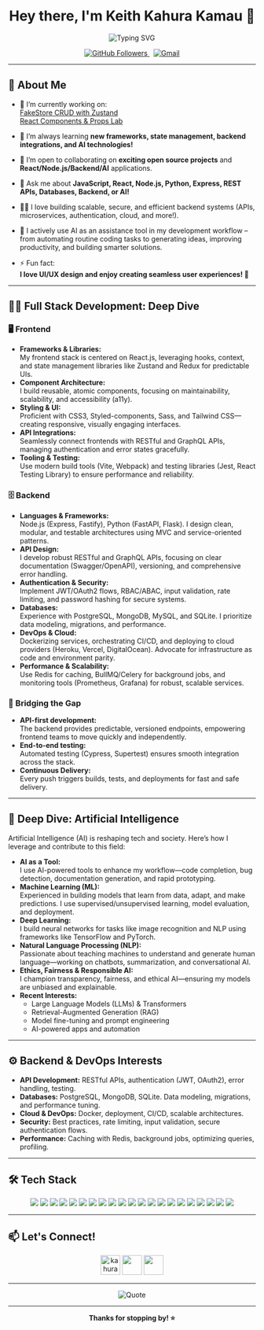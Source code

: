 <!--
  Hi there! 👋
  Welcome to my GitHub profile README. This is a dynamic, visually engaging introduction to who I am, what I love, and what I do!
-->

<h1 align="center">Hey there, I'm Keith Kahura Kamau 👋</h1>

<p align="center">
  <img src="https://readme-typing-svg.demolab.com?font=Fira+Code&duration=2500&pause=1000&color=00FFB9&center=true&vCenter=true&width=435&lines=Full+Stack+Developer;React+%7C+Node.js+%7C+Python;Backend+%26+API+Enthusiast;AI+Explorer+%F0%9F%A7%91%E2%80%8D%F0%9F%96%A5%EF%B8%8F;Always+Learning+%F0%9F%92%A1" alt="Typing SVG" />
</p>

<p align="center">
  <a href="https://github.com/keithkahurakamau">
    <img src="https://img.shields.io/github/followers/keithkahurakamau?label=Follow&style=social" alt="GitHub Followers" />
  </a>
  &nbsp;
  <a href="mailto:kahurakeith@gmail.com">
    <img src="https://img.shields.io/badge/Email-kahurakeith@gmail.com-D14836?style=flat&logo=gmail&logoColor=white" alt="Gmail" />
  </a>
</p>

---

## 🚀 About Me

- 🔭 I’m currently working on:  
  <a href="https://github.com/keithkahurakamau/fakestore-zustand-crud">FakeStore CRUD with Zustand</a>  
  <a href="https://github.com/keithkahurakamau/components-props-lab">React Components & Props Lab</a>

- 🌱 I’m always learning **new frameworks, state management, backend integrations, and AI technologies!**

- 🤝 I’m open to collaborating on **exciting open source projects** and **React/Node.js/Backend/AI** applications.

- 💬 Ask me about **JavaScript, React, Node.js, Python, Express, REST APIs, Databases, Backend, or AI!**

- 🧑‍💻 I love building scalable, secure, and efficient backend systems (APIs, microservices, authentication, cloud, and more!).

- 🤖 I actively use AI as an assistance tool in my development workflow – from automating routine coding tasks to generating ideas, improving productivity, and building smarter solutions.

- ⚡ Fun fact:  
  <b>I love UI/UX design and enjoy creating seamless user experiences! 🎨</b>

---

## 🧑‍💻 Full Stack Development: Deep Dive

### 🖥️ Frontend

- **Frameworks & Libraries:**  
  My frontend stack is centered on React.js, leveraging hooks, context, and state management libraries like Zustand and Redux for predictable UIs.
- **Component Architecture:**  
  I build reusable, atomic components, focusing on maintainability, scalability, and accessibility (a11y).
- **Styling & UI:**  
  Proficient with CSS3, Styled-components, Sass, and Tailwind CSS—creating responsive, visually engaging interfaces.
- **API Integrations:**  
  Seamlessly connect frontends with RESTful and GraphQL APIs, managing authentication and error states gracefully.
- **Tooling & Testing:**  
  Use modern build tools (Vite, Webpack) and testing libraries (Jest, React Testing Library) to ensure performance and reliability.

### 🗄️ Backend

- **Languages & Frameworks:**  
  Node.js (Express, Fastify), Python (FastAPI, Flask). I design clean, modular, and testable architectures using MVC and service-oriented patterns.
- **API Design:**  
  I develop robust RESTful and GraphQL APIs, focusing on clear documentation (Swagger/OpenAPI), versioning, and comprehensive error handling.
- **Authentication & Security:**  
  Implement JWT/OAuth2 flows, RBAC/ABAC, input validation, rate limiting, and password hashing for secure systems.
- **Databases:**  
  Experience with PostgreSQL, MongoDB, MySQL, and SQLite. I prioritize data modeling, migrations, and performance.
- **DevOps & Cloud:**  
  Dockerizing services, orchestrating CI/CD, and deploying to cloud providers (Heroku, Vercel, DigitalOcean). Advocate for infrastructure as code and environment parity.
- **Performance & Scalability:**  
  Use Redis for caching, BullMQ/Celery for background jobs, and monitoring tools (Prometheus, Grafana) for robust, scalable services.

### 🔄 Bridging the Gap

- **API-first development:**  
  The backend provides predictable, versioned endpoints, empowering frontend teams to move quickly and independently.
- **End-to-end testing:**  
  Automated testing (Cypress, Supertest) ensures smooth integration across the stack.
- **Continuous Delivery:**  
  Every push triggers builds, tests, and deployments for fast and safe delivery.

---

## 🤖 Deep Dive: Artificial Intelligence

Artificial Intelligence (AI) is reshaping tech and society. Here’s how I leverage and contribute to this field:

- **AI as a Tool:**  
  I use AI-powered tools to enhance my workflow—code completion, bug detection, documentation generation, and rapid prototyping.
- **Machine Learning (ML):**  
  Experienced in building models that learn from data, adapt, and make predictions. I use supervised/unsupervised learning, model evaluation, and deployment.
- **Deep Learning:**  
  I build neural networks for tasks like image recognition and NLP using frameworks like TensorFlow and PyTorch.
- **Natural Language Processing (NLP):**  
  Passionate about teaching machines to understand and generate human language—working on chatbots, summarization, and conversational AI.
- **Ethics, Fairness & Responsible AI:**  
  I champion transparency, fairness, and ethical AI—ensuring my models are unbiased and explainable.
- **Recent Interests:**  
  - Large Language Models (LLMs) & Transformers  
  - Retrieval-Augmented Generation (RAG)  
  - Model fine-tuning and prompt engineering  
  - AI-powered apps and automation

---

## ⚙️ Backend & DevOps Interests

- **API Development:** RESTful APIs, authentication (JWT, OAuth2), error handling, testing.
- **Databases:** PostgreSQL, MongoDB, SQLite. Data modeling, migrations, and performance tuning.
- **Cloud & DevOps:** Docker, deployment, CI/CD, scalable architectures.
- **Security:** Best practices, rate limiting, input validation, secure authentication flows.
- **Performance:** Caching with Redis, background jobs, optimizing queries, profiling.

---

## 🛠️ Tech Stack

<p align="center">
  <!-- Frontend -->
  <img src="https://img.shields.io/badge/React-20232A?style=for-the-badge&logo=react&logoColor=61DAFB" />
  <img src="https://img.shields.io/badge/JavaScript-F7DF1E?style=for-the-badge&logo=javascript&logoColor=black" />
  <img src="https://img.shields.io/badge/HTML5-E34F26?style=for-the-badge&logo=html5&logoColor=white" />
  <img src="https://img.shields.io/badge/CSS3-1572B6?style=for-the-badge&logo=css3&logoColor=white" />
  <img src="https://img.shields.io/badge/Styled--Components-DB7093?style=for-the-badge&logo=styled-components&logoColor=white" />
  <img src="https://img.shields.io/badge/Zustand-181717?style=for-the-badge&logo=zustand&logoColor=white" />

  <!-- Backend -->
  <img src="https://img.shields.io/badge/Node.js-339933?style=for-the-badge&logo=node-dot-js&logoColor=white" />
  <img src="https://img.shields.io/badge/Express.js-404D59?style=for-the-badge" />
  <img src="https://img.shields.io/badge/Python-3776AB?style=for-the-badge&logo=python&logoColor=white" />
  <img src="https://img.shields.io/badge/FastAPI-009688?style=for-the-badge&logo=fastapi&logoColor=white" />
  <img src="https://img.shields.io/badge/PostgreSQL-316192?style=for-the-badge&logo=postgresql&logoColor=white" />
  <img src="https://img.shields.io/badge/MongoDB-4EA94B?style=for-the-badge&logo=mongodb&logoColor=white" />
  <img src="https://img.shields.io/badge/Docker-2496ED?style=for-the-badge&logo=docker&logoColor=white" />
  <img src="https://img.shields.io/badge/Redis-DC382D?style=for-the-badge&logo=redis&logoColor=white" />
  <img src="https://img.shields.io/badge/JWT-000000?style=for-the-badge&logo=jsonwebtokens&logoColor=white" />
  <img src="https://img.shields.io/badge/REST%20API-02569B?style=for-the-badge&logo=api&logoColor=white" />

  <!-- AI/ML -->
  <img src="https://img.shields.io/badge/TensorFlow-FF6F00?style=for-the-badge&logo=tensorflow&logoColor=white" />
  <img src="https://img.shields.io/badge/PyTorch-EE4C2C?style=for-the-badge&logo=pytorch&logoColor=white" />
  <img src="https://img.shields.io/badge/OpenAI-412991?style=for-the-badge&logo=openai&logoColor=white" />
  <img src="https://img.shields.io/badge/scikit--learn-F7931E?style=for-the-badge&logo=scikit-learn&logoColor=white" />

  <!-- Tools -->
  <img src="https://img.shields.io/badge/Git-F05032?style=for-the-badge&logo=git&logoColor=white" />
</p>

---

## 📫 Let's Connect!

<p align="center">
  <a href="mailto:kahurakeith@gmail.com"><img src="https://img.icons8.com/fluency/48/000000/gmail-new.png" width="40" title="kahurakeith@gmail.com"/></a>
  <a href="https://github.com/keithkahurakamau"><img src="https://img.icons8.com/ios-glyphs/48/000000/github.png" width="40"/></a>
  <a href="https://twitter.com/keithkahura"><img src="https://img.icons8.com/color/48/000000/twitter--v1.png" width="40"/></a>
</p>

---

<p align="center">
  <img src="https://quotes-github-readme.vercel.app/api?type=horizontal&theme=radical" alt="Quote" />
</p>

---

<p align="center">
  <b>Thanks for stopping by! ⭐️</b>
</p>

